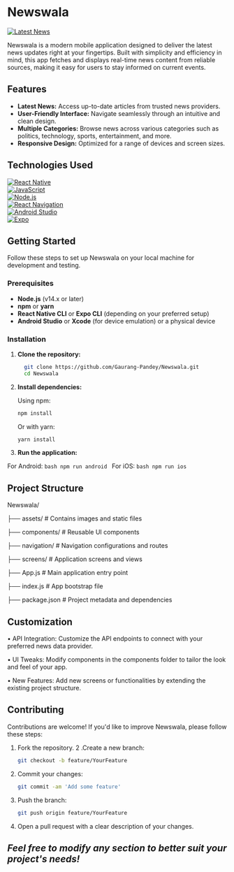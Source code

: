 # Newswala
[![Latest News](https://img.shields.io/badge/Latest_News-Always_Fresh-brightgreen)](https://news.google.com/)

Newswala is a modern mobile application designed to deliver the latest news updates right at your fingertips. Built with simplicity and efficiency in mind, this app fetches and displays real-time news content from reliable sources, making it easy for users to stay informed on current events.

## Features

- **Latest News:** Access up-to-date articles from trusted news providers.
- **User-Friendly Interface:** Navigate seamlessly through an intuitive and clean design.
- **Multiple Categories:** Browse news across various categories such as politics, technology, sports, entertainment, and more.
- **Responsive Design:** Optimized for a range of devices and screen sizes.

## Technologies Used

[![React Native](https://img.shields.io/badge/React_Native-React_Native-blue)](https://reactnative.dev/)  
[![JavaScript](https://img.shields.io/badge/JavaScript-ES6-yellow?logo=javascript&logoColor=black)](https://developer.mozilla.org/en-US/docs/Web/JavaScript)  
[![Node.js](https://img.shields.io/badge/Node.js-Node.js-green?logo=node.js)](https://nodejs.org/)  
[![React Navigation](https://img.shields.io/badge/React_Navigation-React_Navigation-blue)](https://reactnavigation.org/)  
[![Android Studio](https://img.shields.io/badge/Android_Studio-Android_Studio-blue?logo=android)](https://developer.android.com/studio)  
[![Expo](https://img.shields.io/badge/Expo-Expo-blue?logo=expo)](https://expo.dev/)



## Getting Started

Follow these steps to set up Newswala on your local machine for development and testing.

### Prerequisites

- **Node.js** (v14.x or later)
- **npm** or **yarn**
- **React Native CLI** or **Expo CLI** (depending on your preferred setup)
- **Android Studio** or **Xcode** (for device emulation) or a physical device

### Installation

1. **Clone the repository:**

    ```bash
      git clone https://github.com/Gaurang-Pandey/Newswala.git
      cd Newswala
    ```
2. **Install dependencies:**
   
    Using npm:
  
    ```bash
    npm install
    ```
    Or with yarn:
  
    ```bash
    yarn install
    ```
4. **Run the application:**
  
  For Android:
    ```bash
    npm run android
    ```
  For iOS:
    ```bash
    npm run ios
    ```

## Project Structure

Newswala/

├── assets/            # Contains images and static files

├── components/        # Reusable UI components

├── navigation/        # Navigation configurations and routes

├── screens/           # Application screens and views

├── App.js             # Main application entry point

├── index.js           # App bootstrap file

├── package.json       # Project metadata and dependencies

## Customization
• API Integration: Customize the API endpoints to connect with your preferred news data provider.

• UI Tweaks: Modify components in the components folder to tailor the look and feel of your app.

• New Features: Add new screens or functionalities by extending the existing project structure.

## Contributing
Contributions are welcome! If you'd like to improve Newswala, please follow these steps:

1. Fork the repository.
2 .Create a new branch:
    ```bash
    git checkout -b feature/YourFeature
    ```
3. Commit your changes:
    ```bash
    git commit -am 'Add some feature'
    ```
4. Push the branch:
    ```bash
    git push origin feature/YourFeature
    ```
5. Open a pull request with a clear description of your changes.

## *Feel free to modify any section to better suit your project's needs!*
